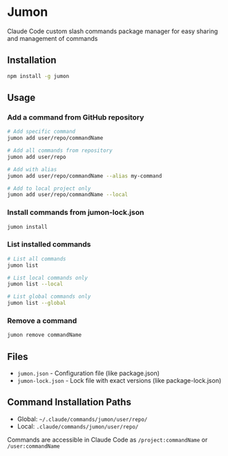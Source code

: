 # Jumon

Claude Code custom slash commands package manager for easy sharing and management of commands

## Installation

```bash
npm install -g jumon
```

## Usage

### Add a command from GitHub repository

```bash
# Add specific command
jumon add user/repo/commandName

# Add all commands from repository
jumon add user/repo

# Add with alias
jumon add user/repo/commandName --alias my-command

# Add to local project only
jumon add user/repo/commandName --local
```

### Install commands from jumon-lock.json

```bash
jumon install
```

### List installed commands

```bash
# List all commands
jumon list

# List local commands only
jumon list --local

# List global commands only
jumon list --global
```

### Remove a command

```bash
jumon remove commandName
```

## Files

- `jumon.json` - Configuration file (like package.json)
- `jumon-lock.json` - Lock file with exact versions (like package-lock.json)

## Command Installation Paths

- Global: `~/.claude/commands/jumon/user/repo/`
- Local: `.claude/commands/jumon/user/repo/`

Commands are accessible in Claude Code as `/project:commandName` or `/user:commandName`